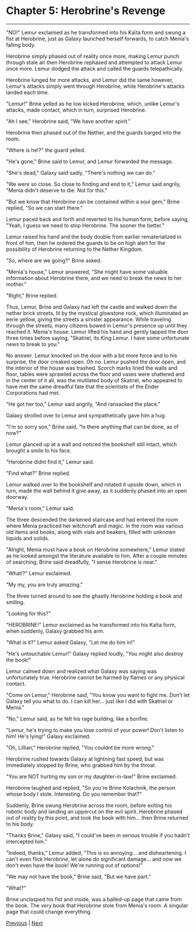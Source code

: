 # Chapter 5: Herobrine's Revenge
---

"NO!" Lemur exclaimed as he transformed into his Kaīta form and swung a fist at Herobrine, just as Galaxy launched herself forwards, to catch Menia's falling body.

Herobrine simply phased out of reality once more, making Lemur punch through stale air then Herobrine rephased and attempted to attack Lemur once more. Lemur dodged the attack and called the guards telepathically.

Herobrine lunged for more attacks, and Lemur did the same however, Lemur's attacks simply went through Herobrine, while Herobrine's attacks landed each time.

"Lemur!" Brine yelled as he low kicked Herobrine, which, unlike Lemur's attacks, made contact, which in turn, surprised Herobrine.

"Ah I see," Herobrine said, "We have another spirit."

Herobrine then phased out of the Nether, and the guards barged into the room.

"Where is he!?" the guard yelled.

"He's gone," Brine said to Lemur, and Lemur forwarded the message.

"She's dead," Galaxy said sadly, "There's nothing we can do."

"We were so close. So close to finding and end to it," Lemur said angrily, "Menia didn't deserve to die. Not for this."

"But we know that Herobrine can be contained within a soul gem," Brine replied, "So we can start there."

Lemur paced back and forth and reverted to his human form, before saying, "Yeah, I guess we need to stop Herobrine. The sooner the better."

Lemur raised his hand and the body double from earlier rematerialized in front of him, then he ordered the guards to be on high alert for the possibility of Herobrine returning to the Nether Kingdom.

"So, where are we going?" Brine asked.

"Menia's house," Lemur answered, "She might have some valuable information about Herobrine there, and we need to break the news to her mother."

"Right," Brine replied.

Thus, Lemur, Brine and Galaxy had left the castle and walked down the nether brick streets, lit by the mystical glowstone rock, which illuminated an eerie yellow, giving the streets a sinister appearance. While traveling through the streets, many citizens bowed in Lemur's presence up until they reached it. Menia's house. Lemur lifted his hand and gently tapped the door three times before saying, "Skatriel, its King Lemur. I have some unfortunate news to break to you."

No answer. Lemur knocked on the door with a bit more force and to his surprise, the door creaked open. *Oh no.* Lemur pushed the door open, and the interior of the house was trashed. Scorch marks lined the walls and floor, tables were sprawled across the floor and vases were shattered and in the center of it all, was the mutilated body of Skatriel, who appeared to have met the same dreadful fate that the scientists of the Ender Corporations had met.

"He got her too," Lemur said angrily, "And ransacked the place."

Galaxy strolled over to Lemur and sympathetically gave him a hug.

"I'm so sorry son," Brine said, "Is there anything that can be done, as of now?"

Lemur glanced up at a wall and noticed the bookshelf still intact, which brought a smile to his face.

"Herobrine didnt find it," Lemur said.

"Find what?" Brine replied.

Lemur walked over to the bookshelf and rotated it upside down, which in turn, made the wall behind it give away, as it suddenly phased into an open doorway.

"Menia's room," Lemur said.

The three descended the darkened staircase and had entered the room where Menia practiced her witchcraft and magic. In the room was various old items and books, along with vials and beakers, filled with unknown liquids and solids.

"Alright, Menia must have a book on Herobrine somewhere," Lemur stated as he looked amongst the literature available to him. After a couple minutes of searching, Brine said dreadfully, "I sense Herobrine is near."

"What!?" Lemur exclaimed.

"My my, you are truly amazing."

The three turned around to see the ghastly Herobrine holding a book and smiling.

"Looking for this?"

"HEROBRINE!" Lemur exclaimed as he transformed into his Kaīta form, when suddenly, Galaxy grabbed his arm.

"What is it?" Lemur asked Galaxy, "Let me do him in!"

"He's untouchable Lemur!" Galaxy replied loudly, "You might also destroy the book!"

Lemur calmed down and realized what Galaxy was saying was unfortunately true. Herobrine cannot be harmed by flames or any physical contact.

"Come on Lemur," Herobrine said, "You know you want to fight me. Don't let Galaxy tell you what to do. I can kill her... just like I did with Skatriel or Menia."

"No," Lemur said, as he felt his rage building, like a bonfire.

"Lemur, he's trying to make you lose control of your power! Don't listen to him! He's lying!" Galaxy exclaimed.

"Oh, Lillian," Herobrine replied, "You couldnt be more wrong."

Herobrine rushed towards Galaxy at lightning fast speed, but was immediately stopped by Brine, who grabbed him by the throat.

"You are NOT hurting my son or my daughter-in-law!" Brine exclaimed.

Herobrine laughed and replied, "So you're Brine Kolachnik, the person whose body I stole. Interesting. Do you remember that?"

Suddenly, Brine swung Herobrine across the room, before exiting his robotic body and landing an uppercut on the evil spirit. Herobrine phased out of reality by this point, and took the book with him... then Brine returned to his body.

"Thanks Brine," Galaxy said, "I could've been in serious trouble if you hadn't intercepted him."

"Indeed, thanks," Lemur added, "This is so annoying... and disheartening. I can't even flick Herobrine, let alone do significant damage... and now we don't even have the book! We're running out of options!"

"We may not have the book," Brine said, "But we have part."

"What?"

Brine unclasped his fist and inside, was a balled-up page that came from the book. The very book that Herobrine stole from Menia's room. A singular page that could change everything.



[Previous](https://lemurkolachnik.github.io/Legend-of-Lemur/pages/book_2_chapters/4) | [Next](https://lemurkolachnik.github.io/Legend-of-Lemur/pages/book_2_chapters/6)
